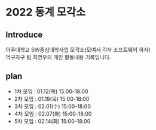 # 2022 동계 모각소 

## Introduce
아주대학교 SW중심대학사업 모각소(모여서 각자 소프트웨어 하자)  
먹구자구 팀 최연우의 개인 활동내용 기록입니다.  

## plan
- 1차 모임 : 01.12(목) 15:00-18:00
- 2차 모임 : 01.19(목) 15:00-18:00
- 3차 모임 : 02.01(수) 15:00-18:00
- 4차 모임 : 02.07(화) 15:00-18:00 
- 5차 모임 : 02.14(화) 15:00-18:00
